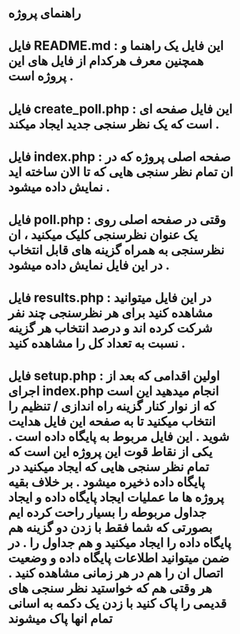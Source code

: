 # راهنمای پروژه
# فایل README.md : این فایل یک راهنما و همچنین معرف هرکدام از فایل های این پروژه است .
# فایل create_poll.php : این فایل صفحه ای است که یک نظر سنجی جدید ایجاد میکند .
# فایل index.php : صفحه اصلی پروژه که در ان تمام نظر سنجی هایی که تا الان ساخته اید نمایش داده میشود .
# فایل poll.php : وقتی در صفحه اصلی روی یک عنوان نظرسنجی کلیک میکنید ، ان نظرسنجی به همراه گزینه های قابل انتخاب در این فایل نمایش داده میشود .
# فایل results.php : در این فایل میتوانید مشاهده کنید برای هر نظرسنجی چند نفر شرکت کرده اند و درصد انتخاب هر گزینه نسبت به تعداد کل را مشاهده کنید .
# فایل setup.php : اولین اقدامی که بعد از اجرای index.php انجام میدهید این است که از نوار کنار گزینه راه اندازی / تنظیم را انتخاب میکنید تا به صفحه این فایل هدایت شوید . این فایل مربوط به پایگاه داده است . یکی از نقاط قوت این پروژه این است که تمام نظر سنجی هایی که ایجاد میکنید در پایگاه داده ذخیره میشود . بر خلاف بقیه پروژه ها ما عملیات ایجاد پایگاه داده و ایجاد جداول مربوطه را بسیار راحت کرده ایم بصورتی که شما فقط با زدن دو گزینه هم پایگاه داده را ایجاد میکنید و هم جداول را . در ضمن  میتوانید اطلاعات پایگاه داده و وضعیت اتصال ان را هم در هر زمانی مشاهده کنید . هر وقتی هم که خواستید نظر سنجی های قدیمی را پاک کنید با زدن یک دکمه  به اسانی تمام انها پاک میشوند 
